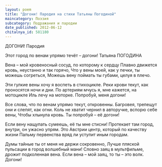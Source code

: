 ```yaml
---
layout: poem
title: "Догони! Пародия на стихи Татьяны Погодиной"
maincategory: Поэзия
subcategory: Подражания и пародии
date_published: 2012-06-12
chitalnya_id: 581180
---
```




ДОГОНИ!
Пародия

Этот город по венам упрямо течёт – догони!
Татьяна ПОГОДИНА

Вена – мой кровеносный сосуд, по которому к сердцу
Плавно движется кровь, неустанно и так горячо,
Что у вены моей, как у печки, ты можешь согреться,
Можешь вену поймать ты губами, целуя в плечо.

Эти гулкие вены хочу я воспеть в стихоцикле.
Реки крови текут, как проносятся ночи и дни.
По артериям  мчусь я, мне кажется, на мотоцикле
Иль лечу на моторке. Попробуй, меня догони!

Все слова, что по венам упрямо текут, откровенны.
Багровея, трепещут они и слепят, как огни.
Коль не хватит чернил в авторучке, вспорю себе вены,
Чтобы хлынула кровь. Ты попробуй – её догони!

Если вену нащупать сумеешь, её ты мне стисни!
Протекает там город, внутри, он ужасно упрям.
Это Австрии центр, который по качеству жизни
Пальму первенства вряд ли уступит иным городам.

Думы тайные ты от меня не держи сокровенно,
Лучше пляской пульсации в город волшебный мани!
Словно заяц в мультфильме, дрожит подколенная вена.
Если вена – мой заяц, то ты – это волк. Догони!






